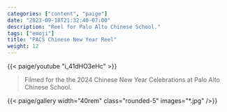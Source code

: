 ```yaml
---
categories: ["content", "paige"]
date: "2023-09-18T21:32:40-07:00"
description: "Reel for Palo Alto Chinese School."
tags: ["emoji"]
title: "PACS Chinese New Year Reel"
weight: 12
---
```

{{< paige/youtube "i_41dHO3eHc" >}}

> Filmed for the the 2024 Chinese New Year Celebrations at Palo Alto Chinese School. 

{{< paige/gallery width="40rem" class="rounded-5" images="*.jpg"  />}}
<!--
The MIT License (MIT)

Copyright (c) 2014 Steve Francia

Permission is hereby granted, free of charge, to any person obtaining a copy
of this software and associated documentation files (the "Software"), to deal
in the Software without restriction, including without limitation the rights
to use, copy, modify, merge, publish, distribute, sublicense, and/or sell
copies of the Software, and to permit persons to whom the Software is
furnished to do so, subject to the following conditions:

The above copyright notice and this permission notice shall be included in all
copies or substantial portions of the Software.

THE SOFTWARE IS PROVIDED "AS IS", WITHOUT WARRANTY OF ANY KIND, EXPRESS OR
IMPLIED, INCLUDING BUT NOT LIMITED TO THE WARRANTIES OF MERCHANTABILITY,
FITNESS FOR A PARTICULAR PURPOSE AND NONINFRINGEMENT. IN NO EVENT SHALL THE
AUTHORS OR COPYRIGHT HOLDERS BE LIABLE FOR ANY CLAIM, DAMAGES OR OTHER
LIABILITY, WHETHER IN AN ACTION OF CONTRACT, TORT OR OTHERWISE, ARISING FROM,
OUT OF OR IN CONNECTION WITH THE SOFTWARE OR THE USE OR OTHER DEALINGS IN THE
SOFTWARE.
-->
